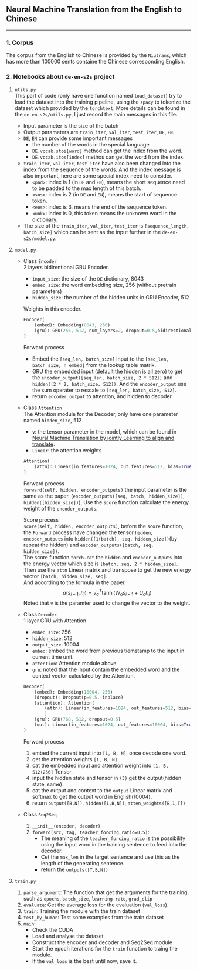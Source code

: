 ## Neural Machine Translation from the English to Chinese
---

### 1. Corpus
The corpus from the English to Chinese is provided by the `Niutrans`, which has more than 100000 sents containe the Chinese corresponding English.

### 2. Notebooks about `de-en-s2s` project
1. `utils.py`  
   This part of code (only have one function named `load_dataset`) try to load the dataset into the training pipeline, using the `spacy` to tokenize the dataset which provided by the `torchtext`. More details can be found in the `de-en-s2s/utils.py`, I just record the main messages in this file.  
   * Input parameter is the size of the batch
   * Output parameters are `train_iter`, `val_iter`, `test_iter`, `DE`, `EN`.
   * `DE`, `EN` can provide some important messages
        * the number of the words in the special language
        * `DE.vocab.stoi[word]` method can get the index from the word.
        * `DE.vocab.itos[index]` methos can get the word from the index.
   * `train_iter`, `val_iter`, `test_iter` have also been changed into the index from the sequence of the words. And the index message is also important, here are some special index need to consider.  
        * `<pad>`: index is 1 (in `DE` and `EN`), means the short sequence need to be padded to the max length of this batch. 
        * `<sos>`: index is 2 (in `DE` and `EN`), means the start of sequence token.
        * `<eos>`: index is 3, means the end of the sequence token.
        * `<unk>`: index is 0, this token means the unknown word in the dictionary.
    * The size of the `train_iter`, `val_iter`, `test_iter` is `[sequence_length, batch_size]` which can be sent as the input further in the `de-en-s2s/model.py`.
2. `model.py`  
   * Class `Encoder`  
     2 layers bidirentional GRU Encoder.
     * `input_size`: the size of the `DE` dictionary, 8043
     * `embed_size`: the word embedding size, 256 (without pretrain parameters)
     * `hidden_size`: the number of the hidden units in GRU Encoder, 512

     Weights in this encoder.  
     ```python
     Encoder(  
         (embed): Embedding(8043, 256)  
         (gru): GRU(256, 512, num_layers=2, dropout=0.5,bidirectional=True)  
     )
     ```
     Forward process  
     * Embed the `[seq_len, batch_size]` input to the `[seq_len, batch_size, n_embed]` from the lookup table matrix.
     * GRU the embedded input (default the hidden is all zero) to get the `encoder_output([seq_len, batch_size, 2 * 512])` and `hidden([2 * 2, batch_size, 512])`. And the `encoder_output` use the sum operater to rescale to `[seq_len, batch_size, 512]`.
     * return `encoder_output` to attention, and hidden to decoder.

   * Class `Attention`  
     The Attention module for the Decoder, only have one parameter named `hidden_size`, 512
     * `v`: the tensor parameter in the model, which can be found in [Neural Machine Translation by jointly Learning to align and translate](https://arxiv.org/abs/1409.0473).
     * `Linear`: the attention weights 
     ```python
     Attention(
         (attn): Linear(in_features=1024, out_features=512, bias=True)
     )
     ```

     Forward process  
      `forward(self, hidden, encoder_outputs)` the input parameter is the same as the paper. (`encoder_outputs([seq, batch, hidden_size])`, `hidden([hidden_size])`), Use the `score` function calculate the energy weight of the `encoder_outputs`.

     Score process  
      `score(self, hidden, encoder_outputs)`, before the `score` function, the `Forward` process have changed the tensor `hidden`, `encoder_outputs` into `hidden([1(batch), seq, hidden_size])`(by repeat the hidden) and `encoder_outputs([batch, seq, hidden_size])`.  
      The score function `torch.cat` the `hidden` and `encoder_outputs` into the energy vector which size is `[batch, seq, 2 * hidden_size]`. Then use the `attn` Linear matrix and transpose to get the new energy vector `[batch, hidden_size, seq]`.  
      And according to the formula in the paper.
     $$
      a(s_{i-1}, h_j)=v_a^T\tanh(W_as_{i-1}+U_ah_j)
     $$
      Noted that `v` is the paramter used to change the vector to the weight.

   * Class `Decoder`  
     1 layer GRU with Attention
     * `embed_size`: 256
     * `hidden_size`: 512
     * `output_size`: 10004
     * `embed`: embed the word from previous tiemstamp to the input in current time unit.
     * `attention`: Attention module above
     * `gru`: noted that the input contain the embedded word and the context vector calculated by the Attention.
     ```python
     Decoder(
         (embed): Embedding(10004, 256)
         (dropout): Dropout(p=0.5, inplace)
         (attention): Attention(
             (attn): Linear(in_features=1024, out_features=512, bias=True)
             )
         (gru): GRU(768, 512, dropout=0.5)
         (out): Linear(in_features=1024, out_features=10004, bias=True)
     )
     ```

     Forward process  
     1. embed the current input into `[1, B, N]`, once decode one word.
     2. get the attention weights `[1, B, N]`
     3. cat the embedded input and attention weight into `[1, B, 512+256]` Tensor.
     4. input the hidden state and tensor in `(3)` get the output(hidden state, same)
     5. cat the output and context to the `output` Linear matrix and softmax to get the output word in English(10004).
     6. return `output([B,N])`, `hidden([1,B,N])`, `atten_weights([B,1,T])`

   * Class `Seq2Seq`
     1. `__init__(encoder, decoder)`
     2. `forward(src, tag, teacher_forcing_ratio=0.5)`:  
        * The meaning of the `teacher_forcing_ratio` is the possibility using the input word in the training sentence to feed into the decoder.
        * Cet the `max_len` in the target sentence and use this as the length of the generating sentence.
        * return the `outputs([T,B,N])`

3. `train.py`  
    1. `parse_argument`:
        The function that get the arguments for the training, such as `epochs`, `batch_size`, `learning rate`, `grad_clip` 
    2. `evaluate`:
        Get the average loss for the evaluation (`val_loss`).
    3. `train`:
        Training the module with the train dataset
    4. `test_by_human`:
        Test some examples from the train dataset
    5. `main`:
        * Check the CUDA
        * Load and analyse the dataset
        * Construct the encoder and decoder and Seq2Seq module
        * Start the epoch iterations for the `train` function to traing the module.
        * If the `val_loss` is the best until now, save it.